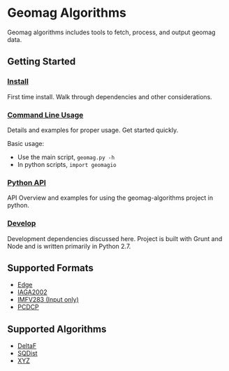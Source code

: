 Geomag Algorithms
=================

Geomag algorithms includes tools to fetch, process, and output geomag data.


## Getting Started

### [Install](./docs/install.md)
First time install. Walk through dependencies and other considerations.

### [Command Line Usage](./docs/usage.md)
Details and examples for proper usage. Get started quickly.

Basic usage:

  - Use the main script, `geomag.py -h`
  - In python scripts, `import geomagio`

### [Python API](./docs/api.md)
API Overview and examples for using the geomag-algorithms project in python.

### [Develop](./docs/develop_install.md)
Development dependencies discussed here. Project is built with Grunt and Node
and is written primarily in Python 2.7.


## Supported Formats

- [Edge](./docs/io.md#Edge)
- [IAGA2002](./docs/io.md#IAGA2002)
- [IMFV283 (Input only)](./docs/io.md#IMFV283)
- [PCDCP](./docs/io.md#PCDCP)


## Supported Algorithms

- [DeltaF](./docs/algorithms/DeltaF_usage.md)
- [SQDist](./docs/algorithms/SQDist_usage.md)
- [XYZ](./docs/algorithms/XYZ_usage.md)
